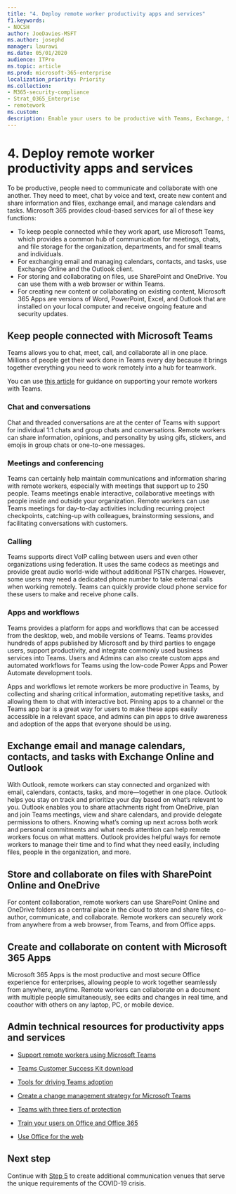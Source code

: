 ```yaml
---
title: "4. Deploy remote worker productivity apps and services"
f1.keywords:
- NOCSH
author: JoeDavies-MSFT
ms.author: josephd
manager: laurawi
ms.date: 05/01/2020
audience: ITPro
ms.topic: article
ms.prod: microsoft-365-enterprise
localization_priority: Priority
ms.collection: 
- M365-security-compliance
- Strat_O365_Enterprise
- remotework
ms.custom:
description: Enable your users to be productive with Teams, Exchange, SharePoint, and other Microsoft 365 services.
---
```


# 4. Deploy remote worker productivity apps and services

To be productive, people need to communicate and collaborate with one another. They need to meet, chat by voice and text, create new content and share information and files, exchange email, and manage calendars and tasks. Microsoft 365 provides cloud-based services for all of these key functions:

- To keep people connected while they work apart, use Microsoft Teams, which provides a common hub of communication for meetings, chats, and file storage for the organization, departments, and for small teams and individuals. 
- For exchanging email and managing calendars, contacts, and tasks, use Exchange Online and the Outlook client.
- For storing and collaborating on files, use SharePoint and OneDrive. You can use them with a web browser or within Teams.
- For creating new content or collaborating on existing content, Microsoft 365 Apps are versions of Word, PowerPoint, Excel, and Outlook that are installed on your local computer and receive ongoing feature and security updates.

## Keep people connected with Microsoft Teams

Teams allows you to chat, meet, call, and collaborate all in one place. Millions of people get their work done in Teams every day because it brings together everything you need to work remotely into a hub for teamwork. 

You can use [this article](https://docs.microsoft.com/microsoftteams/support-remote-work-with-teams) for guidance on supporting your remote workers with Teams. 

### Chat and conversations

Chat and threaded conversations are at the center of Teams with support for individual 1:1 chats and group chats and conversations. Remote workers can share information, opinions, and personality by using gifs, stickers, and emojis in group chats or one-to-one messages.

### Meetings and conferencing 

Teams can certainly help maintain communications and information sharing with remote workers, especially with meetings that support up to 250 people. Teams meetings enable interactive, collaborative meetings with people inside and outside your organization. Remote workers can use Teams meetings for day-to-day activities including recurring project checkpoints, catching-up with colleagues, brainstorming sessions, and facilitating conversations with customers. 

### Calling

Teams supports direct VoIP calling between users and even other organizations using federation. It uses the same codecs as meetings and provide great audio world-wide without additional PSTN charges. However, some users may need a dedicated phone number to take external calls when working remotely. Teams can quickly provide cloud phone service for these users to make and receive phone calls.

### Apps and workflows

Teams provides a platform for apps and workflows that can be accessed from the desktop, web, and mobile versions of Teams. Teams provides hundreds of apps published by Microsoft and by third parties to engage users, support productivity, and integrate commonly used business services into Teams. Users and Admins can also create custom apps and automated workflows for Teams using the low-code Power Apps and Power Automate development tools.

Apps and workflows let remote workers be more productive in Teams, by collecting and sharing critical information, automating repetitive tasks, and allowing them to chat with interactive bot. Pinning apps to a channel or the Teams app bar is a great way for users to make these apps easily accessible in a relevant space, and admins can pin apps to drive awareness and adoption of the apps that everyone should be using.

## Exchange email and manage calendars, contacts, and tasks with Exchange Online and Outlook

With Outlook, remote workers can stay connected and organized with email, calendars, contacts, tasks, and more—together in one place. Outlook helps you stay on track and prioritize your day based on what’s relevant to you. Outlook enables you to share attachments right from OneDrive, plan and join Teams meetings, view and share calendars, and provide delegate permissions to others. Knowing what’s coming up next across both work and personal commitments and what needs attention can help remote workers focus on what matters. Outlook provides helpful ways for remote workers to manage their time and to find what they need easily, including files, people in the organization, and more. 

## Store and collaborate on files with SharePoint Online and OneDrive

For content collaboration, remote workers can use SharePoint Online and OneDrive folders as a central place in the cloud to store and share files, co-author, communicate, and collaborate. Remote workers can securely work from anywhere from a web browser, from Teams, and from Office apps.

## Create and collaborate on content with Microsoft 365 Apps

Microsoft 365 Apps is the most productive and most secure Office experience for enterprises, allowing people to work together seamlessly from anywhere, anytime. Remote workers can collaborate on a document with multiple people simultaneously, see edits and changes in real time, and coauthor with others on any laptop, PC, or mobile device.

## Admin technical resources for productivity apps and services

- [Support remote workers using Microsoft Teams](https://docs.microsoft.com/microsoftteams/support-remote-work-with-teams)
- [Teams Customer Success Kit download](https://www.microsoft.com/download/details.aspx?id=54244)
- [Tools for driving Teams adoption](https://docs.microsoft.com/microsoftteams/adopt-tools-and-downloads) 
- [Create a change management strategy for Microsoft Teams](https://docs.microsoft.com/MicrosoftTeams/change-management-strategy)
- [Teams with three tiers of protection](configure-teams-three-tiers-protection.md)

- [Train your users on Office and Office 365](https://support.office.com/article/train-your-users-on-office-and-microsoft-365-7cba3c97-7f19-46ed-a1c6-763971a26c2)
- [Use Office for the web](https://support.microsoft.com/office/get-started-with-office-for-the-web-in-microsoft-365-5622c7c9-721d-4b3d-8cb9-a7276c2470e5)

## Next step

Continue with [Step 5](empower-people-to-work-remotely-communication-venues.md) to create additional communication venues that serve the unique requirements of the COVID-19 crisis.
